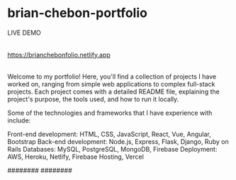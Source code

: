 # brian-chebon-portfolio

LIVE DEMO
######

https://brianchebonfolio.netlify.app



######
Welcome to my portfolio! Here, you'll find a collection of projects I have worked on, ranging from simple web applications to complex full-stack projects. Each project comes with a detailed README file, explaining the project's purpose, the tools used, and how to run it locally.

Some of the technologies and frameworks that I have experience with include:

Front-end development: HTML, CSS, JavaScript, React, Vue, Angular, Bootstrap
Back-end development: Node.js, Express, Flask, Django, Ruby on Rails
Databases: MySQL, PostgreSQL, MongoDB, Firebase
Deployment: AWS, Heroku, Netlify, Firebase Hosting, Vercel

########
########
 
